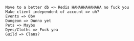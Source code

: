 ﻿    Move to a better db => Redis HAHAHHAHAHAHA no fuck you
    Make client independent of account => uh?
    Events => Obv
    Dungeon => Dunno yet
    Pets => Maybs
    Dyes/Cloths => Fuck yea
    Guild => Clans?